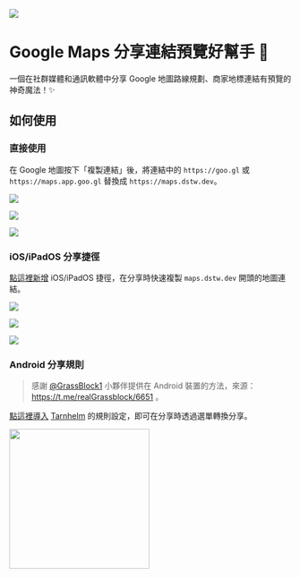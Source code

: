 ![](https://maps.dstw.dev/og.jpg)

# Google Maps 分享連結預覽好幫手 🙌

一個在社群媒體和通訊軟體中分享 Google 地圖路線規劃、商家地標連結有預覽的神奇魔法！✨

## 如何使用

### 直接使用

在 Google 地圖按下「複製連結」後，將連結中的 `https://goo.gl` 或 `https://maps.app.goo.gl` 替換成 `https://maps.dstw.dev`。

![](https://maps.dstw.dev/assets/1share.jpg)

![](https://maps.dstw.dev/assets/2paste.jpg)

![](https://maps.dstw.dev/assets/3edit.jpg)

### iOS/iPadOS 分享捷徑

[點這裡新增](https://www.icloud.com/shortcuts/c0ce7e020da14f14b4bb2687a2ecd334) iOS/iPadOS 捷徑，在分享時快速複製 `maps.dstw.dev` 開頭的地圖連結。

![](https://maps.dstw.dev/assets/1share.jpg)

![](https://maps.dstw.dev/assets/2click.jpg)

![](https://maps.dstw.dev/assets/3paste.jpg)

### Android 分享規則

> 感謝 [@GrassBlock1](https://github.com/GrassBlock1) 小夥伴提供在 Android 裝置的方法，來源：https://t.me/realGrassblock/6651 。

[點這裡導入](tarnhelm://rule?regex=eyJhIjoiR21hcCBmaXgiLCJiIjpbIihodHRwfGh0dHBzKTpcL1wvbWFwcy5hcHAuZ29vLmdsIl0sImMiOlsiaHR0cHM6XC9cL21hcHMuZHN0dy5kZXYiXSwiZCI6InljOTc0NjMifQ%3D%3D) [Tarnhelm](https://github.com/lz233/Tarnhelm) 的規則設定，即可在分享時透過選單轉換分享。

<img src="https://maps.dstw.dev/assets/android-tarnhelm.jpg" width="250">
